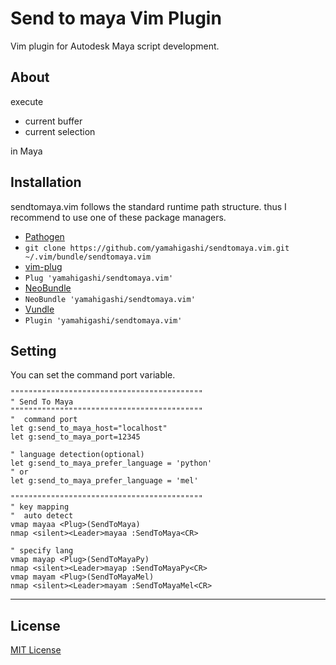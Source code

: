 
Send to maya Vim Plugin
=======================

Vim plugin for Autodesk Maya script development.

About
-----

execute 
* current buffer
* current selection

in Maya

Installation
------------

sendtomaya.vim follows the standard runtime path structure. thus I recommend to use one of these package managers.


*  [Pathogen](https://github.com/tpope/vim-pathogen)
  * `git clone https://github.com/yamahigashi/sendtomaya.vim.git ~/.vim/bundle/sendtomaya.vim`
*  [vim-plug](https://github.com/junegunn/vim-plug)
  * `Plug 'yamahigashi/sendtomaya.vim'`
*  [NeoBundle](https://github.com/Shougo/neobundle.vim)
  * `NeoBundle 'yamahigashi/sendtomaya.vim'`
*  [Vundle](https://github.com/gmarik/vundle)
  * `Plugin 'yamahigashi/sendtomaya.vim'`


Setting
-------

You can set the command port variable.

```vim
"""""""""""""""""""""""""""""""""""""""""""
" Send To Maya
"""""""""""""""""""""""""""""""""""""""""""
"  command port
let g:send_to_maya_host="localhost"
let g:send_to_maya_port=12345

" language detection(optional)
let g:send_to_maya_prefer_language = 'python'
" or
let g:send_to_maya_prefer_language = 'mel'

"""""""""""""""""""""""""""""""""""""""""""
" key mapping
"  auto detect
vmap mayaa <Plug>(SendToMaya)
nmap <silent><Leader>mayaa :SendToMaya<CR>

" specify lang
vmap mayap <Plug>(SendToMayaPy)
nmap <silent><Leader>mayap :SendToMayaPy<CR>
vmap mayam <Plug>(SendToMayaMel)
nmap <silent><Leader>mayam :SendToMayaMel<CR>
```

---
## License

[MIT License](http://en.wikipedia.org/wiki/MIT_License)
